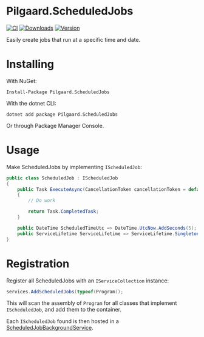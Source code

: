 # Pilgaard.ScheduledJobs

[![CI](https://github.com/NielsPilgaard/Pilgaard.BackgroundJobs/actions/workflows/scheduledjobs_ci.yml/badge.svg)](https://github.com/NielsPilgaard/Pilgaard.BackgroundJobs/actions/workflows/scheduledjobs_ci.yml)
[![Downloads](https://img.shields.io/nuget/dt/pilgaard.ScheduledJobs.svg)](https://www.nuget.org/packages/Pilgaard.ScheduledJobs)
[![Version](https://img.shields.io/nuget/vpre/pilgaard.ScheduledJobs.svg)](https://www.nuget.org/packages/Pilgaard.ScheduledJobs)

Easily create jobs that run at a specific time and date.

# Installing

With NuGet:

    Install-Package Pilgaard.ScheduledJobs

With the dotnet CLI:

    dotnet add package Pilgaard.ScheduledJobs

Or through Package Manager Console.

# Usage

Make ScheduledJobs by implementing `IScheduledJob`:

```csharp
public class ScheduledJob : IScheduledJob
{
    public Task ExecuteAsync(CancellationToken cancellationToken = default)
    {
        // Do work

        return Task.CompletedTask;
    }

    public DateTime ScheduledTimeUtc => DateTime.UtcNow.AddSeconds(5);
    public ServiceLifetime ServiceLifetime => ServiceLifetime.Singleton;
}
```

# Registration

Register all ScheduledJobs with an `IServiceCollection` instance:

```csharp
services.AddScheduledJobs(typeof(Program));
```

This will scan the assembly of `Program` for all classes that implement `IScheduledJob`, and add them to the container.

Each `IScheduledJob` found is then hosted in a [ScheduledJobBackgroundService](https://github.com/NielsPilgaard/Pilgaard.Jobs/blob/master/src/Pilgaard.ScheduledJobs/ScheduledJobBackgroundService.cs).
